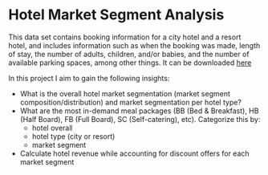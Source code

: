 # Hotel Market Segment Analysis
This data set contains booking information for a city hotel and a resort hotel, and includes information such as when the booking was made, length of stay, the number of adults, children, and/or babies, and the number of available parking spaces, among other things. It can be downloaded [here](https://www.kaggle.com/datasets/jessemostipak/hotel-booking-demand)

In this project I aim to gain the following insights:
- What is the overall hotel market segmentation (market segment composition/distribution) and market segmentation per hotel type?
- What are the most in-demand meal packages (BB (Bed & Breakfast), HB (Half Board), FB (Full Board), SC (Self-catering), etc). Categorize this by:
  - hotel overall
  - hotel type (city or resort)
  - market segment
- Calculate hotel revenue while accounting for discount offers for each market segment
